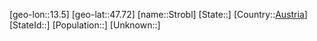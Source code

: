 ﻿---
location: [47.72,13.5]
type: City
tags:
- geo/City


SpocWebEntityId: 34621
isDeleted: false
confidential: public

---
[geo-lon::13.5]
[geo-lat::47.72]
[name::Strobl]
[State::]
[Country::[Austria](geo/Continent/Europe/Austria.md)]
[StateId::]
[Population::]
[Unknown::]

